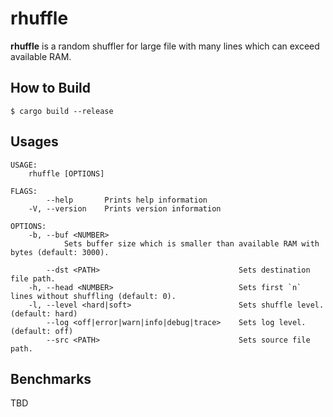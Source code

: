 # rhuffle

**rhuffle** is a random shuffler for large file with many lines which can exceed available RAM.

## How to Build

```
$ cargo build --release
```

## Usages

```
USAGE:
    rhuffle [OPTIONS]

FLAGS:
        --help       Prints help information
    -V, --version    Prints version information

OPTIONS:
    -b, --buf <NUMBER>
            Sets buffer size which is smaller than available RAM with bytes (default: 3000).

        --dst <PATH>                               Sets destination file path.
    -h, --head <NUMBER>                            Sets first `n` lines without shuffling (default: 0).
    -l, --level <hard|soft>                        Sets shuffle level. (default: hard)
        --log <off|error|warn|info|debug|trace>    Sets log level. (default: off)
        --src <PATH>                               Sets source file path.
```

## Benchmarks

TBD